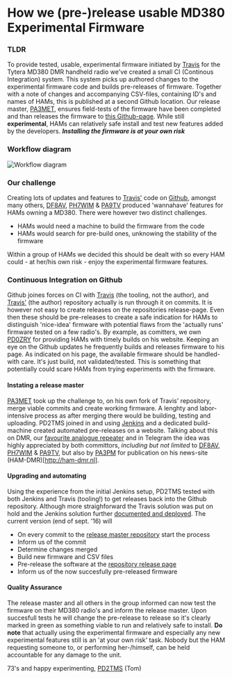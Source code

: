 How we (pre-)release usable MD380 Experimental Firmware
====

### TLDR
To provide tested, usable, experimental firmware initiated by [Travis](https://www.qrz.com/db/KK4VCZ) for the Tytera MD380 DMR handheld radio we've created a small CI (Continous Integration) system. This system picks up authored changes to the experimental firmware code and builds pre-releases of firmware. Together with a note of changes and accompanying CSV-files, containing ID's and names of HAMs, this is published at a second Github location.
Our release master, [PA3MET](https://www.qrz.com/db/PA3MET), ensures field-tests of the firmware have been completed and than releases the firmware to [this Github-page](https://github.com/roelandjansen/md380tools/releases/latest). While still **experimental**, HAMs can relatively safe install and test new features added by the developers. ***Installing the firmware is at your own risk***

### Workflow diagram

![Workflow diagram](JenkinsBuilder.png)

### Our challenge
Creating lots of updates and features to [Travis'](https://www.qrz.com/db/KK4VCZ) code on [Github](https://github.com/travisgoodspeed/md380tools), amongst many others, [DF8AV](https://www.qrz.com/db/DF8AV), [PH7WIM](https://www.qrz.com/db/PH7WIM) & [PA9TV](https://www.qrz.com/db/PA9TV) produced 'wannahave' features for HAMs owning a MD380. There were however two distinct challenges. 

  * HAMs would need a machine to build the firmware from the code
  * HAMs would search for pre-build ones, unknowing the stability of the firmware
 
Within a group of HAMs we decided this should be dealt with so every HAM could - at her/his own risk - enjoy the experimental firmware features.

### Continuous Integration on Github
Github joines forces on CI with [Travis](http://travis-ci.org) (the tooling, not the author), and [Travis'](https://www.qrz.com/db/KK4VCZ) (the author) repository actually is run through it on commits. It is however not easy to create releases on the repositories release-page. Even then these should be pre-releases to create a safe indication for HAMs to distinguish 'nice-idea' firmware with potential flaws from the 'actually runs' firmware tested on a few radio's.
By example, as comitters, we own [PD0ZRY](https://www.qrz.com/db/PD0ZRY) for providing HAMs with timely builds on his website. Keeping an eye on the Github updates he frequently builds and releases firmware to his page. As indicated on his page, the available firmware should be handled-with care. It's just build, not validated/tested. This is something that potentially could scare HAMs from trying experiments with the firmware.

#### Instating a release master
[PA3MET](https://www.qrz.com/db/PA3MET) took up the challenge to, on his own fork of Travis' repository, merge viable commits and create working firmware. A lenghty and labor-intensive process as after merging there would be building, testing and uploading. PD2TMS joined in and using [Jenkins](https://jenkins-ci.org) and a dedicated build-machine created automated pre-releases on a website. Talking about this on DMR, our [favourite analogue repeater](http://www.pi2nos.nl) and in Telegram the idea was highly appreciated by both committors, *including but not limited* to [DF8AV](https://www.qrz.com/db/DF8AV), [PH7WIM](https://www.qrz.com/db/PH7WIM) & [PA9TV](https://www.qrz.com/db/PA9TV), but also by [PA3PM](https://www.qrz.com/db/PA3PM) for publication on his news-site (HAM-DMR)[http://ham-dmr.nl].

#### Upgrading and automating
Using the experience from the initial Jenkins setup, PD2TMS tested with both Jenkins and Travis (tooling!) to get releases back into the Github repository. Although more straighforward the Travis solution was put on hold and the Jenkins solution further [documented and deployed](https://github.com/travisgoodspeed/md380tools/blob/master/JenkinsBuilder.md). The current version (end of sept. '16) will 

  * On every commit to the [release master repository](https://github.com/roelandjansen/md380tools) start the process
  * Inform us of the commit
  * Determine changes merged
  * Build new firmware and CSV files
  * Pre-release the software at the [repository release page](https://github.com/roelandjansen/md380tools/releases)
  * Inform us of the now succesfully pre-released firmware
 
#### Quality Assurance
The release master and all others in the group informed can now test the firmware on their MD380 radio's and inform the release master. Upon succesfull tests he will change the pre-release to release so it's clearly marked in green as something viable to run and relatively safe to install. **Do note** that actually using the experimental firmware and especially any new experimental features still is an 'at your own risk' task. Nobody but the HAM requesting someone to, or performing her-/himself, can be held accountable for any damage to the unit.

73's and happy experimenting, [PD2TMS](https://www.qrz.com/db/PD2TMS) (Tom)
